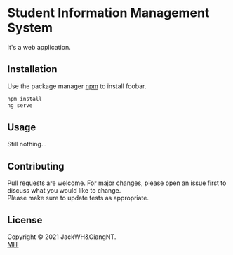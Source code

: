 # Student Information Management System
It's a web application.

## Installation
Use the package manager [npm](https://nodejs.dev/) to install foobar.
```bash
npm install
ng serve
```

## Usage
Still nothing...

## Contributing
Pull requests are welcome. For major changes, please open an issue first to discuss what you would like to change. <br/>
Please make sure to update tests as appropriate.

## License
Copyright © 2021 JackWH&GiangNT. <br/>
[MIT](https://choosealicense.com/licenses/mit/)
